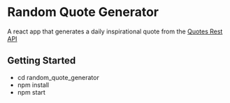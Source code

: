 # Random Quote Generator
A react app that generates a daily inspirational quote from the [Quotes Rest API](https://quotes.rest/)

## Getting Started
* cd random_quote_generator
* npm install
* npm start

